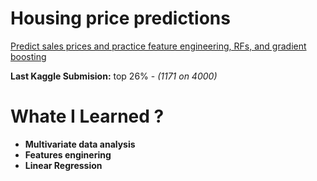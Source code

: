 # Housing price predictions
[Predict sales prices and practice feature engineering, RFs, and gradient boosting](https://www.kaggle.com/c/house-prices-advanced-regression-techniques/overview)

**Last Kaggle Submision:** top 26% - *(1171 on 4000)* 

# Whate I Learned ?
- **Multivariate data analysis**
- **Features enginering**
- **Linear Regression**


